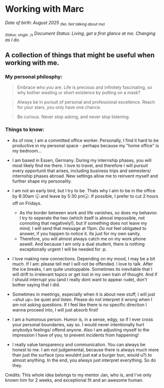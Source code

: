 # Working with Marc

*Date of birth: August 2025 <sub>(No. Not talking about me)</sub>*

*<sub>Status: single. /s</sub>  Document Status: Living, get a first glance at me. Changing as I do.*

## A collection of things that might be useful when working with me.

### My personal philosphy: 
 > Embrace who _you_ are. Life is precious and infinitely fascinating, so why bother wasting ur short existence by putting on a mask?

 > Always be in pursuit of personal and professional excellence. Reach for _your_ stars, you only have one chance.

 > Be curious. Never stop asking, and never stop listening.

### Things to know: 

- As of now, I am a committed office worker. Personally, I find it hard to be productive in my personal space - perhaps because my "home office" is my bedroom...
- I am based in Essen, Germany. During my internship phases, you will most likely find me there. I love to travel, and therefore I will pursuit every opportunit that arises, including business trips and semesters/ internship phases abroad. New settings allow me to reinvent myself and further shape my personality.
- I am not an early bird, but I try to be. Thats why I aim to be in the office by 8:30am 🕣 and leave by 5:30 pm🕠. If possible, I prefer to cut 2 hours off on Fridays.
     - As the border between work and life vanishes, so does my behavior. I try to seperate the two (which itself is almost impossible, not connoting that negatively!), but if something does not leave my mind, I *will* send that message at 11pm. *Do not* feel obligated to answer, if you happen to notice it. Its just for my own sanity.
     - Therefore, you will almost always catch me on my work phone aswell. And because I am only a dual student, there is nothing exceptionally urgent I will be needed for :p.
   
- I love making new connections. Depending on my mood, I may be a bit much. If I am: please tell me! I will not be offended. I love to talk. After the ice breaks, I am quite unstoppable. Sometimes its inevitable that I will drift to irrelevant topics or get lost in my own train of thought. And if I should  interrupt you (and I really dont want to appear rude), don't bother saying that I did.
- Sometimes in meetings, especially when it is about new stuff, I will just ~shut up~ be quiet and listen. Please do not interpret it wrong when I am not asking questions. If I feel like there is no specific direction I wanna proceed into, I will just absorb first!
- I am a humorous person. Humor is, in a sense, edgy, so if I ever cross your personal boundaries, say so. I would never intentionally hurt anybodys feelings/ offend anyone. Also I am adjusting myself to the impression I have of you, to prevent incidents from happening!
- I really value tansparency and communication. You can always be honest to me. I am not judgemental, because there is always much more than just the surface (you wouldnt just eat a burger bun, would u?) to almost anything. In the end, you always just interpret everything. So do they.


Credits: This whole idea belongs to my mentor Jan, who is, and I've only known him for 2 weeks, and exceptional fit and an awesome human.



